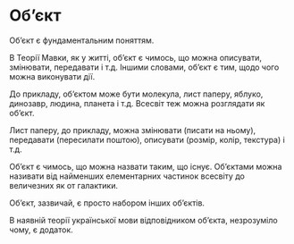 # Обʼєкт

Обʼєкт <keyword>є</keyword> фундаментальним поняттям.

В <subject>Теорії Мавки</subject>, як у житті, обʼєкт <keyword>є</keyword> чимось, що можна
описувати,
змінювати, передавати і т.д. Іншими словами, обʼєкт <keyword>є</keyword> тим, щодо чого можна
виконувати дії.

До прикладу, обʼєктом може бути молекула, лист паперу, яблуко, динозавр, людина, планета і т.д.
Всесвіт теж можна
розглядати як обʼєкт.

Лист паперу, до прикладу, можна змінювати (писати на ньому), передавати (пересилати поштою), описувати (розмір, колір,
текстура) і т.д.

Обʼєкт <keyword>є</keyword> чимось, що можна назвати таким, що існує. Обʼєктами можна називати від найменших
елементарних частинок всесвіту
до величезних як от галактики.

Обʼєкт, зазвичай, <keyword>є</keyword> просто набором інших обʼєктів.

В наявній теорії української мови відповідником обʼєкта, незрозуміло чому, <keyword>є</keyword> додаток.